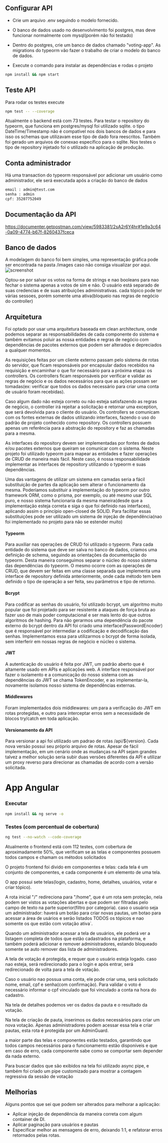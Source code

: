 ## Configurar API

* Crie um arquivo .env seguindo o modelo fornecido.
* O banco de dados usado no desenvolvimento foi postgres, mas deve funcionar normalmente com mysql(porém não foi testado)
* Dentro do postgres, crie um banco de dados chamado "voting-app". As migrations do typeorm vão fazer o trabalho de criar o modelo do banco de dados.

* Execute o comando para instalar as dependências e rodas o projeto
```bash
npm install && npm start
```

## Teste API
Para rodar os testes execute
```bash
npm test -- --coverage
```
Atualmente o backend está com 73 testes. Para testar o repository do typeorm, que funciona em postgres/mysql foi utilizado sqlite. o tipo DateTime/Timestamp não é compatível nos dois bancos de dados e para isso os schemas que utilizavam esse tipo de dado fora reescritos. Também foi gerado um arquivos de conexao específico para o sqlite. Nos testes o tipo de repository injetado foi o utilizado na aplicação de produção.

## Conta administrador
Há uma transaction do typeorm responsável por adicionar um usuário como administrador, ele será executada após a criação do banco de dados
```bash
email : admin@test.com
senha : admin
cpf: 35207752049
```

## Documentação da API
https://documenter.getpostman.com/view/5983381/2sA2r6Y4hr#1e9a3c64-0a09-4774-b67f-8260437fceca

## Banco de dados
  A modelagem do banco foi bem simples, uma representação gráfica pode ser encontrada na pasta /images caso não consiga visualizar por aqui.
  ![screenshot](/images/model.png)

  Optou-se por salvar os votos na forma de strings e nao booleans para nao fechar o sistema apenas a votos de sim e não.
  O usuário está separado de suas credencias e de suas atribuições administrativas.
  cada tópico pode ter várias sessoes, porém somente uma ativa(bloqueio nas regras de negócio do controller)

## Arquitetura
  Foi optado por usar uma arquitetura baseada em clean architecture, onde podemos separar as responsabilidades de cada componente do sistema e também evitamos poluir as nossa entidades e regras de negócio com dependências de pacotes externos que podem ser alterados e depreciados a qualquer momentos.

As requisições feitas por um cliente externo passam pelo sistema de rotas do servidor, que ficam responsáveis por encapsular dados recebidos na requisição e encaminhar o que for necessário para a próxima etapa: os controllers.
Os controllers ficam responsáveis por verificar e validar as regras de negócio e os dados necessários para que as ações possam ser tomadas(ex: verificar que todos os dados necessário para criar uma conta de usuário foram recebidas). 

Caso algum dado não esteja correto ou não esteja satisfazendo as regras de negócio, o controller irá rejeitar a solicitação e retornar uma exception, que será devolvida para o cliente do usuário.
Os controllers se comunicam com os fontes externas de dados utilizando interfaces, fazendo o uso do padrão de projeto conhecido como repository. Os controllers possuem apenas um referência para a abstração do repository e faz as chamadas para a mesma.

As interfaces do repository devem ser implementadas por fontes de dados e/ou pacotes externos que queiram se comunicar com o sistema. Neste projeto foi utilizado typeorm para mapear as entidades e fazer operações de CRUD de maneira mais fácil. Neste caso, é nossa responsabilidade implementar as interfaces de repository utilizando o typeorm e suas dependências. 

Uma das vantagens de utilizar um sistema em camadas seria a fácil substituição de partes da aplicação sem alterar o funcionamento da mesma. Poderíamos substituir a implementação do typeorm por outro framework ORM, como o prisma, por exemplo, ou até mesmo usar SQL puro, e nosso sistema funcionaria da mesma maneira(desde que a implementação esteja correta e siga o que foi definido nas interfaces), aplicando assim o princípio open-closed de SOLID. Para facilitar essas substituições pode ser utilizado um sistema de injeção de dependência(nao foi implementado no projeto para não se estender muito)

#### Typeorm
Para auxiliar nas operações de CRUD foi utilizado o typeorm. Para cada entidade do sistema que deve ser salva no banco de dados, criamos uma definição de schema, seguindo as orientações da documentação do typeorm. Desta maneira conseguimos separar o núcleo do nosso sistema das dependências do typeorm.
O mesmo ocorre com as operações de CRUD, que devem ser feitas em uma classe separada que implementa uma interface de repository definida anteriormente, onde cada método tem bem definido o tipo de operação a ser feita, seu parâmetros e tipo de retorno.

#### Bcrypt
Para codificar as senhas do usuário, foi utilizado bcrypt, um algoritmo muito popular que foi projetado para ser resistente a ataques de força bruta ao fazer uso de mais poder computacional e ser mais lento do que outros algoritmos de hashing. Para não gerarmos uma dependência do pacote externo do bcrypt dentro da API foi criado uma interface(PasswordEncoder) que é responsável por intermediar a codificação e decodificação das senhas. Implementamos essa para utilizarmos o bcrypt de forma isolada, sem interferir em nossas regras de negócio e núcleo o sistema.

#### JWT
A autenticação do usuário é feita por JWT, um padrão aberto que é altamente usado em APIs e aplicações web. A interface responsável por fazer o isolamento e a comunicação do nosso sistema com as dependências do JWT se chama TokenEncoder, e ao implementar-la, novamente isolamos nosso sistema de dependências externas.

#### Middlewares
Foram implementados dois middlewares: um para a verificação do JWT em rotas protegidas, e outro para interceptar erros sem a necessidade de blocos try/catch em toda aplicação.

#### Versionamento da API
Para versionar a api foi utilizado um padrao de rotas /api/${version}. Cada nova versão possui seu próprio arquivo de rotas. Apesar de fácil implementação, em um cenário onde as mudanças na API sejam grandes talvez a melhor solução seria subir duas versões diferentes da API e utilizar um proxy reverso para direcionar as chamadas de acordo com a versão solicitada.


# App Angular

### Executar
```bash
npm install && ng serve -o
```

### Testes (com percentual de cobertura)
```bash
ng test --no-watch --code-coverage
```
Atualmente o frontend está com 112 testes, com cobertura de aproximadamente 50%, que verificam se as telas e componentes possuem todos campos e chamam os métodos solicitados

O projeto frontend foi divido em componentes e telas: cada tela é um conjunto de componentes, e cada componente é um elemento de uma tela.

O app possui sete telas(login, cadastro, home, detalhes, usuários, votar e criar tópico).

A rota inicial "/" redireciona para "/home", que é um rota sem proteção, nela podem ser vistos as votações abertas e que podem ser filtradas pelo campo de texto na parte superior(filtro por categoria). 
caso o usuário seja um administrador: haverá um botão para criar novas pautas, um botao para acessar a área de usários e serão listados TODOS os tópicos e nao somente os que estão com votação ativa`.

Quando um administrador acessar a tela de usuários, ele poderá ver a listagem completa de todos que estão cadastrados na plataforma, e também poderá adicionar e remover administradores, estando bloqueado somente se auto remover das lista de administradores.

A tela de votação é protegida, e requer que o usuário esteja logado. caso nao esteja, será redirecionado para o login e após entrar, será redirecionado de volta para a tela de votação.

Caso o usuário nao possua uma conta, ele pode criar uma, será solicitado nome, email, cpf e senha(com confirmação). Para validar o voto é necessário informar o cpf vinculado que foi vinculado a conta na hora do cadastro.

Na tela de detalhes podemos ver os dados da pauta e o resultado da votação.

Na tela de criação de pauta, inserimos os dados necessários para criar um nova votação. Apenas administradores podem acessar essa tela e criar pautas, esta rota é protegida por um AdminGuard.

a maior parte das telas e componentes estão testados, garantindo que todos campos necessários para o funcionamento estão disponíveis e que em caso de erro, cada componente sabe como se comportar sem depender da nada externo.

Para buscar dados que são exibidos na tela foi utilizado async pipe, e também foi criado um pipe customizado para mostrar a contagem regressiva da sessão de votação


## Melhorias
  Alguns pontos que sei que podem ser alterados para melhorar a aplicação:
  * Aplicar injeção de dependência da maneira correta com algum container de DI.
  * Aplicar paginação para usuários e pautas
  * Especificar melhor as mensagens de erro, deixando 1:1, e refatorar erros retornados pelas rotas.

